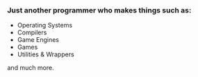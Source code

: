 ### Just another programmer who makes things such as:
- Operating Systems
- Compilers
- Game Engines
- Games
- Utilities & Wrappers

and much more.
